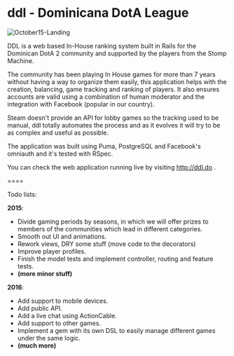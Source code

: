 # ddl - Dominicana DotA League

![October15-Landing](http://s1.postimg.org/utxnyxojz/ddl_home.png)

DDL is a web based In-House ranking system built in Rails for the Dominican DotA 2 community and supported by the players from the Stomp Machine. 

The community has been playing In House games for more than 7 years without having a way to organize them easily, this application helps with the creation, balancing, game tracking and ranking of players. It also ensures accounts are valid using a combination of human moderator and the integration with Facebook (popular in our country). 

Steam doesn't provide an API for lobby games so the tracking used to be manual, ddl totally automates the process and as it evolves it will try to be as complex and useful as possible.

The application was built using Puma, PostgreSQL and Facebook's omniauth and it's tested with RSpec. 

You can check the web application running live by visiting http://ddl.do .

====

Todo lists:

**2015**:

- Divide gaming periods by seasons, in which we will offer prizes to members of the communities which lead in different categories.
- Smooth out UI and animations.
- Rework views, DRY some stuff (move code to the decorators)
- Improve player profiles.
- Finish the model tests and implement controller, routing and feature tests.
- **(more minor stuff)**

**2016**:
- Add support to mobile devices.
- Add public API.
- Add a live chat using ActionCable.
- Add support to other games.
- Implement a gem with its own DSL to easily manage different games under the same logic.
- **(much more)**
